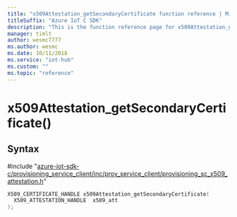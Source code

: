 ```yaml
---                             
title: "x509Attestation_getSecondaryCertificate function reference | Microsoft Docs" 
titleSuffix: "Azure IoT C SDK"            
description: "This is the function reference page for x509Attestation_getSecondaryCertificate() in the Azure IoT C SDK. This SDK is used with Azure IoT Hub and Azure IoT Hub Device Provisioning Service"            
manager: timlt                 
author: wesmc7777              
ms.author: wesmc               
ms.date: 10/11/2018                    
ms.service: "iot-hub"             
ms.custom: ""                
ms.topic: "reference"        
---                            
```


# x509Attestation_getSecondaryCertificate()

## Syntax

\#include "[azure-iot-sdk-c/provisioning_service_client/inc/prov_service_client/provisioning_sc_x509_attestation.h](../provisioning-sc-x509-attestation-h.md)"  
```C
X509_CERTIFICATE_HANDLE x509Attestation_getSecondaryCertificate(
  X509_ATTESTATION_HANDLE  x509_att
);
```

